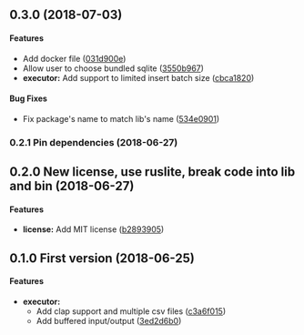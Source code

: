 <a name="0.3.0"></a>
## 0.3.0 (2018-07-03)


#### Features

*   Add docker file ([031d900e](https://github.com/jaysonsantos/csv-query-rs/commit/031d900edc1612ab73649953450e917080dcf9f5))
*   Allow user to choose bundled sqlite ([3550b967](https://github.com/jaysonsantos/csv-query-rs/commit/3550b9672917835d1a426c463eca5ec09171ebd5))
* **executor:**  Add support to limited insert batch size ([cbca1820](https://github.com/jaysonsantos/csv-query-rs/commit/cbca18202bcff288b0571d7b9f44059a0bbff199))

#### Bug Fixes

*   Fix package's name to match lib's name ([534e0901](https://github.com/jaysonsantos/csv-query-rs/commit/534e0901aed1b98c3c6ac76c2d837ef3ce61e66b))



<a name="0.2.1"></a>
### 0.2.1 Pin dependencies (2018-06-27)




<a name="0.2.0"></a>
## 0.2.0 New license, use ruslite, break code into lib and bin (2018-06-27)


#### Features

* **license:**  Add MIT license ([b2893905](https://github.com/jaysonsantos/csv-query-rs/commit/b2893905e1a0f13f53d02c7802173ecdeaabb377))



<a name="0.1.0"></a>
## 0.1.0 First version (2018-06-25)


#### Features

* **executor:**
  *  Add clap support and multiple csv files ([c3a6f015](https://github.com/jaysonsantos/csv-query-rs/commit/c3a6f015f2b071a6ec36586c27dff01eb06c7a82))
  *  Add buffered input/output ([3ed2d6b0](https://github.com/jaysonsantos/csv-query-rs/commit/3ed2d6b0ad641289cf8c4f591fcf0c43bd996bee))
